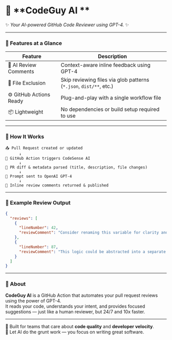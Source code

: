 # 🤖 **CodeGuy AI **

✨ *Your AI-powered GitHub Code Reviewer using GPT-4.* ✨

---

### 🚀 Features at a Glance

| Feature                  | Description                                                                 |
|--------------------------|-----------------------------------------------------------------------------|
| 🧠 AI Review Comments     | Context-aware inline feedback using GPT-4                                  |
| 🚫 File Exclusion         | Skip reviewing files via glob patterns (`*.json`, `dist/**`, etc.)         |
| ⚙️ GitHub Actions Ready   | Plug-and-play with a single workflow file                                   |
| 📦 Lightweight           | No dependencies or build setup required to use                             |

---

### 🔄 How It Works

```text
📤 Pull Request created or updated
      ↓
🤖 GitHub Action triggers CodeSense AI
      ↓
🧾 PR diff & metadata parsed (title, description, file changes)
      ↓
🧠 Prompt sent to OpenAI GPT-4
      ↓
💬 Inline review comments returned & published
```

---

### 🧾 Example Review Output

```json
{
  "reviews": [
    {
      "lineNumber": 42,
      "reviewComment": "Consider renaming this variable for clarity and consistency with naming conventions."
    },
    {
      "lineNumber": 87,
      "reviewComment": "This logic could be abstracted into a separate function to improve readability."
    }
  ]
}
```

---

### 📘 About

**CodeGuy AI** is a GitHub Action that automates your pull request reviews using the power of GPT-4.  
It reads your code, understands your intent, and provides focused suggestions — just like a human reviewer, but 24/7 and 10x faster.

---

🔧 Built for teams that care about **code quality** and **developer velocity**.  
🎉 Let AI do the grunt work — you focus on writing great software.
